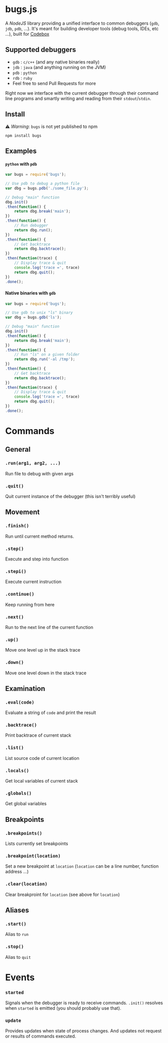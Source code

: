 bugs.js
====

A *NodeJS* library providing a unified interface to common debuggers (`gdb`, `jdb`, `pdb`, ...). It's meant for building developer tools (debug tools, IDEs, etc ...), built for [Codebox](https://github.com/FriendCode/codebox)

## Supported debuggers
  - `gdb` : `c/c++` (and any native binaries really)
  - `jdb` : `java` (and anything running on the JVM)
  - `pdb` : `python`
  - `rdb` : `ruby`
  - Feel free to send Pull Requests for more

Right now we interface with the current debugger through their command line programs and smartly writing and reading from their `stdout`/`stdin`.

## Install
:warning: *Warning*: `bugs` is not yet published to npm
```
npm install bugs
```

## Examples

#### `python` with `pdb`

```js
var bugs = require('bugs');

// Use pdb to debug a python file
var dbg = bugs.pdb('./some_file.py');

// Debug "main" function
dbg.init()
.then(function() {
    return dbg.break('main');
})
.then(function() {
    // Run debugger
    return dbg.run();
})
.then(function() {
    // Get backtrace
    return dbg.backtrace();
})
.then(function(trace) {
    // Display trace & quit
    console.log('trace =', trace)
    return dbg.quit();
})
.done();
```

#### Native binaries with `gdb`

```js
var bugs = require('bugs');

// Use gdb to unix "ls" binary
var dbg = bugs.gdb('ls');

// Debug "main" function
dbg.init()
.then(function() {
    return dbg.break('main');
})
.then(function() {
    // Run "ls" on a given folder
    return dbg.run('-al /tmp');
})
.then(function() {
    // Get backtrace
    return dbg.backtrace();
})
.then(function(trace) {
    // Display trace & quit
    console.log('trace =', trace)
    return dbg.quit();
})
.done();
```

# Commands

## General

### `.run(arg1, arg2, ...)`
Run file to debug with given args

### `.quit()`
Quit current instance of the debugger (this isn't terribly useful)


## Movement

### `.finish()`
Run until current method returns.

### `.step()`
Execute and step into function

### `.stepi()`
Execute current instruction

### `.continue()`
Keep running from here

### `.next()`
Run to the next line of the current function

### `.up()`
Move one level up in the stack trace

### `.down()`
Move one level down in the stack trace


## Examination

### `.eval(code)`
Evaluate a string of `code` and print the result

### `.backtrace()`
Print backtrace of current stack

### `.list()`
List source code of current location

### `.locals()`
Get local variables of current stack

### `.globals()`
Get global variables


## Breakpoints

### `.breakpoints()`
Lists currently set breakpoints

### `.breakpoint(location)`
Set a new breakpoint at `location` (`location` can be a line number, function address ...)

### `.clear(location)`
Clear breakproint for `location` (see above for `location`)

## Aliases

### `.start()`
Alias to `run`

### `.stop()`
Alias to `quit`

# Events

### `started`
Signals when the debugger is ready to receive commands.
`.init()` resolves when `started` is emitted (you should probably use that).

### `update`
Provides updates when state of process changes. And updates not request or results of commands executed.

